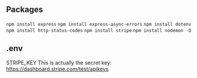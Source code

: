 ## Packages
`npm install express`
`npm install express-async-errors`
`npm install dotenv`
`npm install http-status-codes`
`npm install stripe`
`npm install nodemon -D`

## .env 
STRIPE_KEY
This is actually the secret key: https://dashboard.stripe.com/test/apikeys